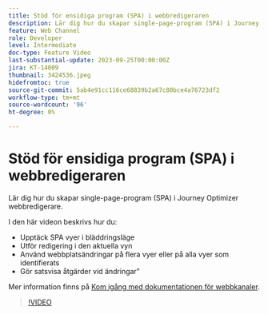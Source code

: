 ```yaml
---
title: Stöd för ensidiga program (SPA) i webbredigeraren
description: Lär dig hur du skapar single-page-program (SPA) i Journey Optimizer webbredigerare.
feature: Web Channel
role: Developer
level: Intermediate
doc-type: Feature Video
last-substantial-update: 2023-09-25T00:00:00Z
jira: KT-14009
thumbnail: 3424536.jpeg
hidefromtoc: true
source-git-commit: 5ab4e91cc116ce68839b2a67c80bce4a76723df2
workflow-type: tm+mt
source-wordcount: '96'
ht-degree: 0%

---
```



# Stöd för ensidiga program (SPA) i webbredigeraren

Lär dig hur du skapar single-page-program (SPA) i Journey Optimizer webbredigerare.

I den här videon beskrivs hur du:

* Upptäck SPA vyer i bläddringsläge
* Utför redigering i den aktuella vyn
* Använd webbplatsändringar på flera vyer eller på alla vyer som identifierats
* Gör satsvisa åtgärder vid ändringar&quot;

Mer information finns på [Kom igång med dokumentationen för webbkanaler](https://experienceleague.adobe.com/docs/journey-optimizer/using/web/get-started-web.html).

>[!VIDEO](https://video.tv.adobe.com/v/3424536/?learn=on)
